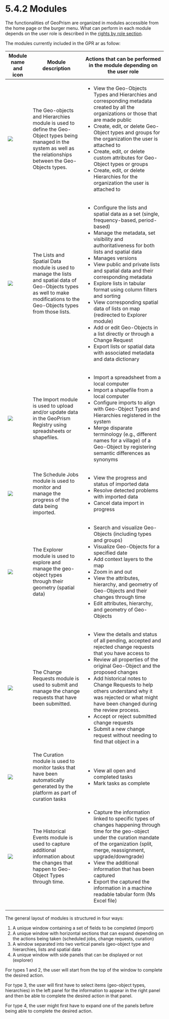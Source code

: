 # 5.4.2 Modules

The functionalities of GeoPrism are organized in modules accessible from the home page or the burger menu. What can perform in each module depends on the user role is described in the [rights by role section](5.4.2-modules.md#5.3-user-roles-and-their-rights).

The modules currently included in the GPR ar as follow:

| Module name and icon                                                                                                                                                                                                                  | Module description                                                                                                                                                           | Actions that can be performed in the module depending on the user role                                                                                                                                                                                                                                                                                                                                                                                                                                                                                                                                                                                              |
| ------------------------------------------------------------------------------------------------------------------------------------------------------------------------------------------------------------------------------------- | ---------------------------------------------------------------------------------------------------------------------------------------------------------------------------- | ------------------------------------------------------------------------------------------------------------------------------------------------------------------------------------------------------------------------------------------------------------------------------------------------------------------------------------------------------------------------------------------------------------------------------------------------------------------------------------------------------------------------------------------------------------------------------------------------------------------------------------------------------------------- |
| ![](https://lh4.googleusercontent.com/cbKIQmz903iImxE57c27KI1tByy6v3Qju0p4AlPOSKuNRvqJaXgVxeBPYSYKWQgaqlESoG9-SJfRGSKtreIBQD4X-Z0PLsnUOfohD3GqO-ZNldeXFvOI5e-Qol2bfZNn3EUqnz6sAWIjr58unYEyUzZG2LxNHKnZIZkto2x61f2jGc3RCx7q18QxWQ)     | The Geo-objects and Hierarchies module is used to define the Geo-Object types being managed in the system as well as the relationships between the Geo-Objects types.        | <ul><li>View the Geo-Objects Types and Hierarchies and corresponding metadata created by all the organizations or those that are made public </li><li>Create, edit, or delete Geo-Object types and groups for the organization the user is attached to </li><li>Create, edit, or delete custom attributes for Geo-Object types or groups </li><li>Create, edit, or delete Hierarchies for the organization the user is attached to</li></ul>                                                                                                                                                                                                                        |
| ![](https://lh6.googleusercontent.com/d5tkzGVrwEmt7L9eImm1gQiCfR5lMqKLfXfGRAMAbI1odmx4i-T46IFaJ62aHBorCGW3Y3doZb941YkWbHuCLL11nTz-wvft6z4S1oM8W9v2O\_8TlsvmjhZO-qGaNSD5eFa\_fX65xA9J-9ZShwwcZOQiRL5AnAJPXzT8x5FYjMK7opioZKf1GiIQLw)   | The Lists and Spatial Data module is used to manage the lists and spatial data of Geo-Objects types as well to make modifications to the Geo-Objects types from those lists. | <ul><li>Configure the lists and spatial data as a set (single, frequency-based, period-based) </li><li>Manage the metadata, set visibility and authoritativeness for both lists and spatial data </li><li>Manages versions </li><li>View public and private lists and spatial data and their corresponding metadata </li><li>Explore lists in tabular format using column filters and sorting </li><li>View corresponding spatial data of lists on map (redirected to Explorer module) </li><li>Add or edit Geo-Objects in a list directly or through a Change Request </li><li>Export lists or spatial data with associated metadata and data dictionary</li></ul> |
| ![](https://lh5.googleusercontent.com/9dP\_91U74lb5CW3ZEESMYcoZq6MyusQY9AXzznNqL9kiz8vZT4Xxf\_CuFYU4FKQ5DO5Hp9vwv4w0JTOuv3ufYmWrS1z-myZy7aD4BLMdrCeFqfiBGJnun8t1V38NQgd6MhjGOHxfageowUlk9wri6GyOGTbcWGv1o5\_wLUokVHWKAcLXErTDskuryA)  | The Import module is used to upload and/or update data in the GeoPrism Registry using spreadsheets or shapefiles.                                                            | <ul><li>Import a spreadsheet from a local computer </li><li>Import a shapefile from a local computer </li><li>Configure imports to align with Geo-Object Types and Hierarchies registered in the system </li><li>Merge disparate terminology (e.g., different names for a village) of a Geo-Object by registering semantic differences as synonyms</li></ul>                                                                                                                                                                                                                                                                                                        |
| ![](https://lh4.googleusercontent.com/aVLbT3UPzjQmmtHTsiolSQeKDxdC9pWo--h03OOXZJ8A13I4HwbvkRORzBmLChslQGm9ibIKGfFCFd29lleQwY4SXimZjo6nWTJIram4l2IH2yRhOOsrzYhwBC9B6SdPCxEw255HHSjS6kGJAPbSvr274-zvJzQnSCFrUCA2qx6zDmESjaYl2ZeS2w)     | The Schedule Jobs module is used to monitor and manage the progress of the data being imported.                                                                              | <ul><li>View the progress and status of imported data </li><li>Resolve detected problems with imported data </li><li>Cancel data import in progress</li></ul>                                                                                                                                                                                                                                                                                                                                                                                                                                                                                                       |
| ![](https://lh4.googleusercontent.com/2AzauTT9dlCng\_FJg7j4hbd\_BBJ7HEumvv0cPD3vlMR67rWigk149iRZ9HDWmxO1Wk5M2yuvFAveHnTTveOpwR5dSGnZsZSt1v4gqkcWFnQvPpuh-jsQ4kydCRcOeeya7H6tXYLwfnIzr3tcadoBipaPGKfHzKlOzP8kdmLihHA6IS2WFcxz-F-gxg)   | The Explorer module is used to explore and manage the geo-object types through their geometry (spatial data)                                                                 | <ul><li>Search and visualize Geo-Objects (including types and groups) </li><li>Visualize Geo-Objects for a specified date </li><li>Add context layers to the map </li><li>Zoom in and out </li><li>View the attributes, hierarchy, and geometry of Geo-Objects and their changes through time </li><li>Edit attributes, hierarchy, and geometry of Geo-Objects</li></ul>                                                                                                                                                                                                                                                                                            |
| ![](https://lh4.googleusercontent.com/vvYxUE5Zo2A-zU3h-FY6k78AWdpA\_snKoXUv1vCxnBq8AgcfFeMNfKxpc6ru1MLEngqtbzVDS4Ojh6gVDJENrOrLatoNFC8X5cfB\_5paCTbKzdvirnUyXwsip7ZQWoBF5jBpemY7azBlM3XaNv\_ARlzF6NiYUt6g1qJH6Ij9AWgZyGQ\_ReobzVokJA) | The Change Requests module is used to submit and manage the change requests that have been submitted.                                                                        | <ul><li>View the details and status of all pending, accepted and rejected change requests that you have access to </li><li>Review all properties of the original Geo-Object and the proposed changes </li><li>Add historical notes to Change Requests to help others understand why it was rejected or what might have been changed during the review process. </li><li>Accept or reject submitted change requests </li><li>Submit a new change request without needing to find that object in a</li></ul>                                                                                                                                                          |
| ![](https://lh6.googleusercontent.com/\_7gaGQn3hup5AZcUpu56QYU0AK1s9p9BnlfksR3\_eyL4pTzOR0bWxteLA1i6QK5-7ZIHHJbQSiWW\_srbl-L9PEBwzB5cEI7E3WPCEiRXD9dCcIdhXwNywOJZwHrY4T2zLwvrmkJMCEo9UHW1vLwOdc0Ql513F4GoMkagiFRC6HD6UW1daeJs8hEijA)  | The Curation module is used to monitor tasks that have been automatically generated by the platform as part of curation tasks                                                | <ul><li>View all open and completed tasks </li><li>Mark tasks as complete</li></ul>                                                                                                                                                                                                                                                                                                                                                                                                                                                                                                                                                                                 |
| ![](https://lh4.googleusercontent.com/FpZPrMT915hCVXVI2hPRauyiqcxNIvfduCV6EUbWa\_elIsBKFim5yxbOZgf-mlfMPqVKFYVo-jddby7p0Ojl6BeWXCr9wnE13WSzi9uFyTnyqq51uvi6s829HL1oXcyQefcv5gG6Z9hoIq7MpOPdN6s814e\_Cks4c5ZMqsKIk1YqOiJYTVpbVcYTdQ)   | The Historical Events module is used to capture additional information about the changes that happen to Geo-Object Types through time.                                       | <ul><li>Capture the information linked to specific types of changes happening through time for the geo-object under the curation mandate of the organization (split, merge, reassignment, upgrade/downgrade) </li><li>View the additional information that has been captured </li><li>Export the captured the information in a machine readable tabular form (Ms Excel file)</li></ul>                                                                                                                                                                                                                                                                              |

The general layout of modules is structured in four ways:&#x20;

1. A unique window containing a set of fields to be completed (import)&#x20;
2. A unique window with horizontal sections that can expand depending on the actions being taken (scheduled jobs, change requests, curation)&#x20;
3. A window separated into two vertical panels (geo-object type and hierarchies, lists and spatial data&#x20;
4. A unique window with side panels that can be displayed or not (explorer)

For types 1 and 2, the user will start from the top of the window to complete the desired action.

For type 3, the user will first have to select items (geo-object types, hierarchies) in the left panel for the information to appear in the right panel and then be able to complete the desired action in that panel.

For type 4, the user might first have to expand one of the panels before being able to complete the desired action.

